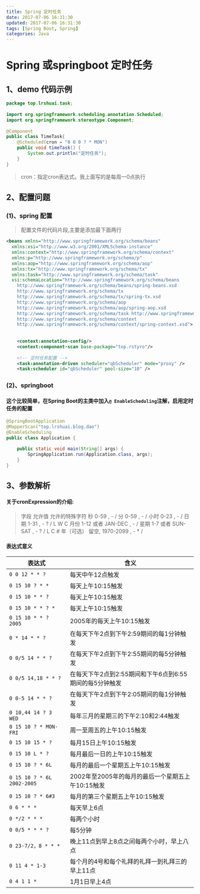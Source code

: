 ```yaml
---
title: Spring 定时任务
date: 2017-07-06 16:31:30
updated: 2017-07-06 16:31:30
tags: [Spring Boot, Spring]
categories: Java
---
```

# Spring 或springboot 定时任务

## 1、demo 代码示例
```java
package top.lrshuai.task;
 
import org.springframework.scheduling.annotation.Scheduled;
import org.springframework.stereotype.Component;
 
@Component
public class TimeTask{
    @Scheduled(cron = "0 0 0 ? * MON")  
    public void timeTask() {  
        System.out.println("定时任务");  
    }  
}
```
> cron：指定cron表达式。我上面写的是每周一0点执行

## 2、配置问题

### (1)、spring 配置
> 配置文件的代码片段,主要是添加最下面两行

```xml
<beans xmlns="http://www.springframework.org/schema/beans" 
  xmlns:xsi="http://www.w3.org/2001/XMLSchema-instance"
  xmlns:context="http://www.springframework.org/schema/context" 
  xmlns:p="http://www.springframework.org/schema/p"
  xmlns:aop="http://www.springframework.org/schema/aop" 
  xmlns:tx="http://www.springframework.org/schema/tx"
  xmlns:task="http://www.springframework.org/schema/task" 
  xsi:schemaLocation="http://www.springframework.org/schema/beans   
    http://www.springframework.org/schema/beans/spring-beans.xsd 
    http://www.springframework.org/schema/tx 
    http://www.springframework.org/schema/tx/spring-tx.xsd
    http://www.springframework.org/schema/aop 
    http://www.springframework.org/schema/aop/spring-aop.xsd 
    http://www.springframework.org/schema/task http://www.springframework.org/schema/task/spring-task-3.0.xsd
    http://www.springframework.org/schema/context  
    http://www.springframework.org/schema/context/spring-context.xsd">
 
 
    <context:annotation-config/>
    <context:component-scan base-package="top.rstyro"/>
 
    <!-- 定时任务配置 -->
    <task:annotation-driven scheduler="qbScheduler" mode="proxy" />
    <task:scheduler id="qbScheduler" pool-size="10" />
```
### (2)、springboot
#### 这个比较简单，在Spring Boot的主类中加入`@ EnableScheduling`注解，启用定时任务的配置
```java
@SpringBootApplication
@MapperScan("top.lrshuai.blog.dao")
@EnableScheduling
public class Application {

	public static void main(String[] args) {
		SpringApplication.run(Application.class, args);
	}
}
```

## 3、参数解析
#### 关于cronExpression的介绍:　

> 字段 允许值 允许的特殊字符
> 秒 0-59 , - /
> 分 0-59 , - /
> 小时 0-23 , - /
> 日期 1-31 , - ? / L W C
> 月份 1-12 或者 JAN-DEC , - /
> 星期 1-7 或者 SUN-SAT , - ? / L C #
> 年（可选） 留空, 1970-2099 , - * /

#### 表达式意义
|表达式|含义|
|---|---|
|`0 0 12 * * ?`| 每天中午12点触发 |
|`0 15 10 ? * *`| 每天上午10:15触发 |
|`0 15 10 * * ?`| 每天上午10:15触发 |
|`0 15 10 * * ? *`| 每天上午10:15触发 |
|`0 15 10 * * ? 2005`| 2005年的每天上午10:15触发| 
|`0 * 14 * * ?` |在每天下午2点到下午2:59期间的每1分钟触发 |
|`0 0/5 14 * * ?`| 在每天下午2点到下午2:55期间的每5分钟触发 |
|`0 0/5 14,18 * * ?`| 在每天下午2点到2:55期间和下午6点到6:55期间的每5分钟触发 |
|`0 0-5 14 * * ?` |在每天下午2点到下午2:05期间的每1分钟触发 |
|`0 10,44 14 ? 3 WED`| 每年三月的星期三的下午2:10和2:44触发 |
|`0 15 10 ? * MON-FRI`| 周一至周五的上午10:15触发 |
|`0 15 10 15 * ?` |每月15日上午10:15触发 |
|`0 15 10 L * ?` |每月最后一日的上午10:15触发 |
|`0 15 10 ? * 6L`| 每月的最后一个星期五上午10:15触发 |
|`0 15 10 ? * 6L 2002-2005`|2002年至2005年的每月的最后一个星期五上午10:15触发 |
|`0 15 10 ? * 6#3`| 每月的第三个星期五上午10:15触发 |
|`0 6 * * * `| 每天早上6点 |
|`0 */2 * * * `| 每两个小时 |
|`0 0/5 * * * ?`|每5分钟|
|`0 23-7/2，8 * * *` | 晚上11点到早上8点之间每两个小时，早上八点|  
|`0 11 4 * 1-3` |每个月的4号和每个礼拜的礼拜一到礼拜三的早上11点|
|`0 4 1 1 *`| 1月1日早上4点 |

